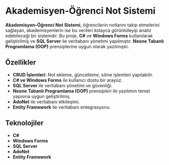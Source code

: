 # Akademisyen-Öğrenci Not Sistemi

**Akademisyen-Öğrenci Not Sistemi**, öğrencilerin notlarını takip etmelerini sağlayan, akademisyenlerin ise bu verileri kolayca görüntüleyip analiz edebileceği bir sistemdir.
Bu proje, **C#** ve **Windows Forms** kullanılarak geliştirilmiş ve **SQL Server** ile veritabanı yönetimi yapılmıştır. **Nesne Tabanlı Programlama (OOP)** prensiplerine uygun olarak yazılmıştır.

## Özellikler

- **CRUD İşlemleri**: Not ekleme, güncelleme, silme işlemleri yapılabilir.
- **C# ve Windows Forms** ile kullanıcı dostu bir arayüz.
- **SQL Server** ile veritabanı yönetimi ve güvenliği.
- **Nesne Tabanlı Programlama (OOP)** prensipleri ile yazılımın temel yapısına uygun geliştirilmiş.
- **AdoNet** ile veritabanı etkileşimi.
- **Entity Framework** ile veritabanı entegrasyonu.

## Teknolojiler

- **C#**
- **Windows Forms**
- **SQL Server**
- **AdoNet**
- **Entity Framework**
